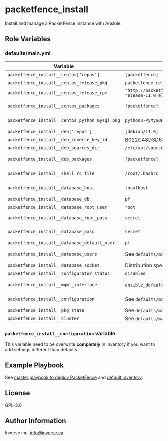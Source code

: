 packetfence_install
===================

Install and manage a PacketFence instance with Ansible.

Role Variables
--------------

### defaults/main.yml ###

| Variable                                       | Default                                                                                        | Comments (type)                                                         |
| ---                                            | ---                                                                                            | ---                                                                     |
| `packetfence_install__centos['repos']`         | `[packetfence]`                                                                                | List of CentOS repos to use                                             |
| `packetfence_install__centos_release_pkg`      | `packetfence-release`                                                                          | Package containing CentOS repo                                          |
| `packetfence_install__centos_release_rpm`      | `"http://packetfence.org/downloads/PacketFence/RHEL8/packetfence-release-11.0.el8.noarch.rpm"` | URL to install `centos_release_pkg`                                     |
| `packetfence_install__centos_packages`         | `[packetfence]`                                                                                | List of CentOS packages to install, `packetfence-8.3` syntax allowed    |
| `packetfence_install__centos_python_mysql_pkg` | `python3-PyMySQL`                                                                              | CentOS package to use Ansible mysql_user module                         |
| `packetfence_install__deb['repos']`            | `[debian/11.0]`                                                                                | List of Debian repos to use                                             |
| `packetfence_install__deb_inverse_key_id`      | B022C48D3D6373D7FC256A8CCB2D3A2AA0030E2C                                                       | GPG key use to sign Debian packages                                     |
| `packetfence_install__deb_sources_dir`         | `/etc/apt/sources.list.d`                                                                      | Directory to store packetfence.list                                     |
| `packetfence_install__deb_packages`            | `[packetfence]`                                                                                | List of Debian packages to install, `packetfence=8.3` syntax allowed    |
| `packetfence_install__shell_rc_file`           | `/root/.bashrc`                                                                                | File where to add common PacketFence aliases                            |
| `packetfence_install__database_host`           | `localhost`                                                                                    | Database host, if external to Packetfence server
| `packetfence_install__database_db`             | `pf`                                                                                           | Database name                                                           |
| `packetfence_install__database_root_user`      | `root`                                                                                         | `root` user of DB                                                       |
| `packetfence_install__database_root_pass`      | `secret`                                                                                       | Default database password for `packetfence_install__database_root_user` |
| `packetfence_install__database_pass`           | `secret`                                                                                       | Default database password for first database users                      |
| `packetfence_install__database_default_user`   | `pf`                                                                                           | Default database user                                                   |
| `packetfence_install__database_users`          | See `defaults/main.yml`                                                                        | Dict of database users with their privileges                            |
| `packetfence_install__database_socket`         | Distribution specific, see `vars/` dir                                                         | Local socket to use                                                     |
| `packetfence_install__configurator_status`     | `disabled`                                                                                     | Status of configurator setting                                          |
| `packetfence_install__mgmt_interface`          | `ansible_default_ipv4` settings + `type: management`                                           | Dict with settings for management interface settings                    |
| `packetfence_install__configuration`           | See `defaults/main.yml`                                                                        | List of INI config files with their configuration                       |
| `packetfence_install__pkg_state`               | See `defaults/main.yml`                                                                        | State of PacketFence packages to install                                |
| `packetfence_install__cluster`                 | See `defaults/main.yml`                                                                        | Type of deployment                                                      |

### `packetfence_install__configuration` variable

This variable need to be overwrite **completely** in inventory if you want to
add settings different than defaults.

Example Playbook
----------------

See
[master playbook to deploy
PacketFence](https://github.com/nqb/ansible-playbook-inverse-deployment/blob/master/products/packetfence/site.yml)
and [default inventory](https://github.com/nqb/ansible-playbook-inverse-deployment/blob/master/products/packetfence/inventory).

License
-------

GPL-3.0

Author Information
------------------

Inverse inc. <info@inverse.ca>
